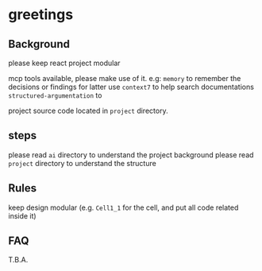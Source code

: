 # greetings

## Background

please keep react project modular

mcp tools available, please make use of it. e.g:
`memory` to remember the decisions or findings for latter use
`context7` to help search documentations
`structured-argumentation` to

project source code located in `project` directory.

## steps

please read `ai` directory to understand the project background
please read `project` directory to understand the structure

## Rules

keep design modular (e.g. `Cell1_1` for the cell, and put all code related inside it)

## FAQ

T.B.A.
